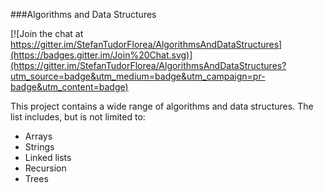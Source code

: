 ###Algorithms and Data Structures

[![Join the chat at https://gitter.im/StefanTudorFlorea/AlgorithmsAndDataStructures](https://badges.gitter.im/Join%20Chat.svg)](https://gitter.im/StefanTudorFlorea/AlgorithmsAndDataStructures?utm_source=badge&utm_medium=badge&utm_campaign=pr-badge&utm_content=badge)

This project contains a wide range of algorithms and data structures. The list includes, but is not limited to:
- Arrays
- Strings
- Linked lists
- Recursion
- Trees
